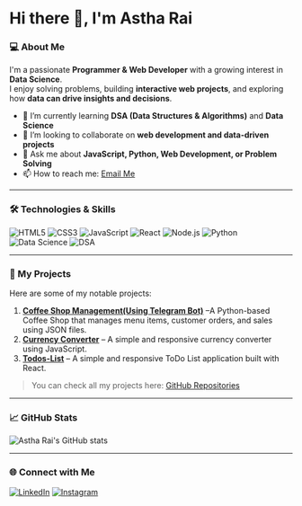 # Hi there 👋, I'm Astha Rai

### 💻 About Me
I'm a passionate **Programmer & Web Developer** with a growing interest in **Data Science**.  
I enjoy solving problems, building **interactive web projects**, and exploring how **data can drive insights and decisions**.  

- 🌱 I’m currently learning **DSA (Data Structures & Algorithms)** and **Data Science**
- 👯 I’m looking to collaborate on **web development and data-driven projects**
- 💬 Ask me about **JavaScript, Python, Web Development, or Problem Solving**
- 📫 How to reach me: [Email Me](mailto:raiastha32@gmail.com)

---

### 🛠️ Technologies & Skills
![HTML5](https://img.shields.io/badge/HTML5-E34F26?style=for-the-badge&logo=html5&logoColor=white)
![CSS3](https://img.shields.io/badge/CSS3-1572B6?style=for-the-badge&logo=css3&logoColor=white)
![JavaScript](https://img.shields.io/badge/JavaScript-F7DF1E?style=for-the-badge&logo=javascript&logoColor=black)
![React](https://img.shields.io/badge/React-61DAFB?style=for-the-badge&logo=react&logoColor=black)
![Node.js](https://img.shields.io/badge/Node.js-339933?style=for-the-badge&logo=nodedotjs&logoColor=white)
![Python](https://img.shields.io/badge/Python-3776AB?style=for-the-badge&logo=python&logoColor=white)
![Data Science](https://img.shields.io/badge/Data%20Science-FF6F00?style=for-the-badge&logo=databricks&logoColor=white)
![DSA](https://img.shields.io/badge/DSA-007396?style=for-the-badge&logo=leetcode&logoColor=white)

---

### 🔭 My Projects
Here are some of my notable projects:

1. **[Coffee Shop Management(Using Telegram Bot)](https://github.com/Astha0911/Coffee-Shop-Management.git)** –A Python-based Coffee Shop that manages menu items, customer orders, and sales using JSON files.
2. **[Currency Converter](https://github.com/Astha0911/Currency-Converter.git)** – A simple and responsive currency converter using JavaScript.
3. **[Todos-List](https://github.com/Astha0911/todos-list.git)** – A simple and responsive ToDo List application built with React.

> You can check all my projects here: [GitHub Repositories](https://github.com/Astha0911?tab=repositories)

---

### 📈 GitHub Stats
![Astha Rai's GitHub stats](https://github-readme-stats.vercel.app/api?username=Astha0911&show_icons=true&theme=tokyonight)

---

### 🌐 Connect with Me
[![LinkedIn](https://img.shields.io/badge/LinkedIn-0A66C2?style=for-the-badge&logo=linkedin&logoColor=white)](www.linkedin.com/in/astha-rai-b31a2231b)
[![Instagram](https://img.shields.io/badge/Instagram-E4405F?style=for-the-badge&logo=instagram&logoColor=white)](https://instagram.com/raiastha0911)

